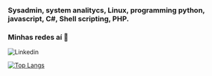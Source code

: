 ### Sysadmin, system analitycs, Linux, programming python, javascript, C#, Shell scripting, PHP. 
### Minhas redes aí 📱
![Linkedin](https://www.linkedin.com/in/linda5236565/)

[![Top Langs](https://github-readme-stats.vercel.app/api/top-langs/?username=joaovitorfe&layout=compact)](https://github.com/joaovitorfe/github-readme-stats)

